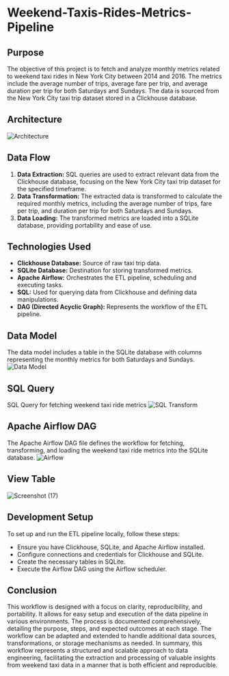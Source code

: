 # Weekend-Taxis-Rides-Metrics-Pipeline

## Purpose
The objective of this project is to fetch and analyze monthly metrics related to weekend taxi rides in New York City between 2014 and 2016. 
The metrics include the average number of trips, average fare per trip, and average duration per trip for both Saturdays and Sundays. 
The data is sourced from the New York City taxi trip dataset stored in a Clickhouse database.

## Architecture
![Architecture](https://github.com/kingsley-123/Weekend-Taxis-Rides-Metrics-Pipeline/assets/63650573/d36ff5d8-ded0-4f3f-b3c7-c1ac6e002a64)

## Data Flow
1. **Data Extraction:** SQL queries are used to extract relevant data from the Clickhouse database, focusing on the New York City taxi trip dataset for the specified timeframe.
2. **Data Transformation:** The extracted data is transformed to calculate the required monthly metrics, including the average number of trips, fare per trip, and duration per trip for both Saturdays and Sundays.
3. **Data Loading:** The transformed metrics are loaded into a SQLite database, providing portability and ease of use.

## Technologies Used
- **Clickhouse Database:** Source of raw taxi trip data.
- **SQLite Database:** Destination for storing transformed metrics.
- **Apache Airflow:** Orchestrates the ETL pipeline, scheduling and executing tasks.
- **SQL:** Used for querying data from Clickhouse and defining data manipulations.
- **DAG (Directed Acyclic Graph):** Represents the workflow of the ETL pipeline.

## Data Model
The data model includes a table in the SQLite database with columns representing the monthly metrics for both Saturdays and Sundays.
![Data Model](https://github.com/kingsley-123/Weekend-Taxis-Rides-Metrics-Pipeline/assets/63650573/49bf1fd7-d4b5-4658-a041-beb97502b42b)

## SQL Query
SQL Query for fetching weekend taxi ride metrics
![SQL Transform](https://github.com/kingsley-123/Weekend-Taxis-Rides-Metrics-Pipeline/assets/63650573/a8969ecd-c32c-4013-b644-13584c7e9b36)

## Apache Airflow DAG
The Apache Airflow DAG file defines the workflow for fetching, transforming, and loading the weekend taxi ride metrics into the SQLite database.
![Airflow](https://github.com/kingsley-123/Weekend-Taxis-Rides-Metrics-Pipeline/assets/63650573/33745851-ed31-4175-9986-47e7ee013046)

## View Table
![Screenshot (17)](https://github.com/kingsley-123/Weekend-Taxis-Rides-Metrics-Pipeline/assets/63650573/4714cc03-b84c-4f28-a691-b7321c1bad56)

## Development Setup
To set up and run the ETL pipeline locally, follow these steps:
- Ensure you have Clickhouse, SQLite, and Apache Airflow installed.
- Configure connections and credentials for Clickhouse and SQLite.
- Create the necessary tables in SQLite.
- Execute the Airflow DAG using the Airflow scheduler.

## Conclusion
This workflow is designed with a focus on clarity, reproducibility, and portability. It allows for easy setup and execution of the data pipeline in various environments. The process is documented comprehensively, detailing the purpose, steps, and expected outcomes at each stage. The workflow can be adapted and extended to handle additional data sources, transformations, or storage mechanisms as needed.
In summary, this workflow represents a structured and scalable approach to data engineering, facilitating the extraction and processing of valuable insights from weekend taxi data in a manner that is both efficient and reproducible.

